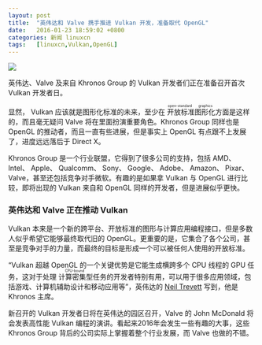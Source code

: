 ```yaml
---
layout: post
title:	"英伟达和 Valve 携手推进 Vulkan 开发，准备取代 OpenGL"
date:	2016-01-23 18:59:02 +0800 
categories:	新闻 linuxcn 
tags:	[linuxcn,Vulkan,OpenGL]
---
```



![](/Asserts/Images//attachment/album/201601/23/185905ctfaq8xwwxwqwwit.jpg)


英伟达、Valve 及来自 Khronos Group 的 Vulkan 开发者们正在准备召开首次 Vulkan 开发者日。


显然， Vulkan 应该就是图形化标准的未来，至少在<ruby> 开放标准图形化 <rp>  （ </rp> <rt>  open-standard graphics </rt> <rp>  ） </rp></ruby>方面是这样的，而且毫无疑问 Valve 将在里面扮演重要角色。Khronos Group 同样也是 OpenGL 的推动者，而且一直有些进展，但是事实上 OpenGL 有点跟不上发展了，进度远远落后于 Direct X。


Khronos Group 是一个行业联盟，它得到了很多公司的支持，包括 AMD、 Intel、 Apple、 Qualcomm、 Sony、 Google、 Adobe、 Amazon、 Pixar、 Valve，甚至还包括竞争对手微软。有趣的是如果拿 Vulkan 与 OpenGL 进行比较，即将出现的 Vulkan 来自和 OpenGL 同样的开发者，但是进展似乎更快。


### 英伟达和 Valve 正在推动 Vulkan


Vulkan 本来是一个新的跨平台、开放标准的图形与计算应用编程接口，但是多数人似乎希望它能够最终取代旧的 OpenGL。更重要的是，它集合了各个公司，甚至是竞争对手的力量，而最终的目标是形成一个可以被任何人使用的开放标准。


“Vulkan 超越 OpenGL 的一个关键优势是它能生成横跨多个 CPU 线程的 GPU 任务，这对于处理<ruby> 计算密集型 <rp>  （ </rp> <rt>  CPU-bound </rt> <rp>  ） </rp></ruby>任务的开发者特别有用，可以用于很多应用领域，包括游戏、计算机辅助设计和移动应用等”，英伟达的 [Neil Trevett](http://blogs.nvidia.com/blog/2016/01/19/vulkan-developers-day/) 写到，他是 Khronos 主席。


新召开的 Vulkan 开发者日将在英伟达的园区召开，Valve 的 John McDonald 将会发表高性能 Vulkan 编程的演讲。看起来2016年会发生一些有趣的大事，这些 Khronos Group 背后的公司实际上掌握着整个行业发展，而 Valve 也做的不错。
